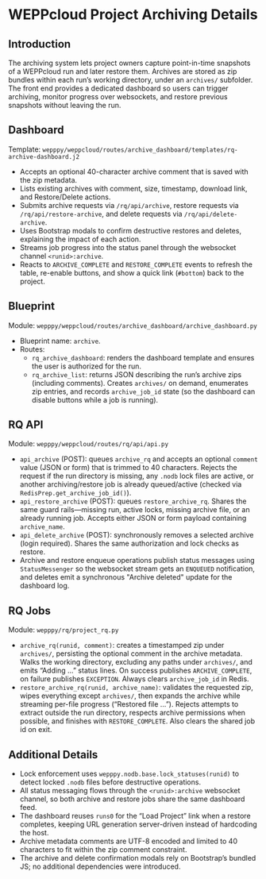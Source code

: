 # WEPPcloud Project Archiving Details

## Introduction
The archiving system lets project owners capture point-in-time snapshots of a WEPPcloud run and later restore them. Archives are stored as zip bundles within each run’s working directory, under an `archives/` subfolder. The front end provides a dedicated dashboard so users can trigger archiving, monitor progress over websockets, and restore previous snapshots without leaving the run.

## Dashboard
Template: `wepppy/weppcloud/routes/archive_dashboard/templates/rq-archive-dashboard.j2`

- Accepts an optional 40-character archive comment that is saved with the zip metadata.
- Lists existing archives with comment, size, timestamp, download link, and Restore/Delete actions.
- Submits archive requests via `/rq/api/archive`, restore requests via `/rq/api/restore-archive`, and delete requests via `/rq/api/delete-archive`.
- Uses Bootstrap modals to confirm destructive restores and deletes, explaining the impact of each action.
- Streams job progress into the status panel through the websocket channel `<runid>:archive`.
- Reacts to `ARCHIVE_COMPLETE` and `RESTORE_COMPLETE` events to refresh the table, re-enable buttons, and show a quick link (`#bottom`) back to the project.

## Blueprint
Module: `wepppy/weppcloud/routes/archive_dashboard/archive_dashboard.py`

- Blueprint name: `archive`.
- Routes:
  - `rq_archive_dashboard`: renders the dashboard template and ensures the user is authorized for the run.
  - `rq_archive_list`: returns JSON describing the run’s archive zips (including comments). Creates `archives/` on demand, enumerates zip entries, and records `archive_job_id` state (so the dashboard can disable buttons while a job is running).

## RQ API
Module: `wepppy/weppcloud/routes/rq/api/api.py`

- `api_archive` (POST): queues `archive_rq` and accepts an optional `comment` value (JSON or form) that is trimmed to 40 characters. Rejects the request if the run directory is missing, any `.nodb` lock files are active, or another archiving/restore job is already queued/active (checked via `RedisPrep.get_archive_job_id()`).
- `api_restore_archive` (POST): queues `restore_archive_rq`. Shares the same guard rails—missing run, active locks, missing archive file, or an already running job. Accepts either JSON or form payload containing `archive_name`.
- `api_delete_archive` (POST): synchronously removes a selected archive (login required). Shares the same authorization and lock checks as restore.
- Archive and restore enqueue operations publish status messages using `StatusMessenger` so the websocket stream gets an `ENQUEUED` notification, and deletes emit a synchronous "Archive deleted" update for the dashboard log.

## RQ Jobs
Module: `wepppy/rq/project_rq.py`

- `archive_rq(runid, comment)`: creates a timestamped zip under `archives/`, persisting the optional comment in the archive metadata. Walks the working directory, excluding any paths under `archives/`, and emits “Adding …” status lines. On success publishes `ARCHIVE_COMPLETE`, on failure publishes `EXCEPTION`. Always clears `archive_job_id` in Redis.
- `restore_archive_rq(runid, archive_name)`: validates the requested zip, wipes everything except `archives/`, then expands the archive while streaming per-file progress (“Restored file …”). Rejects attempts to extract outside the run directory, respects archive permissions when possible, and finishes with `RESTORE_COMPLETE`. Also clears the shared job id on exit.

## Additional Details
- Lock enforcement uses `wepppy.nodb.base.lock_statuses(runid)` to detect locked `.nodb` files before destructive operations.
- All status messaging flows through the `<runid>:archive` websocket channel, so both archive and restore jobs share the same dashboard feed.
- The dashboard reuses `runs0` for the “Load Project” link when a restore completes, keeping URL generation server-driven instead of hardcoding the host.
- Archive metadata comments are UTF-8 encoded and limited to 40 characters to fit within the zip comment constraint.
- The archive and delete confirmation modals rely on Bootstrap’s bundled JS; no additional dependencies were introduced.
